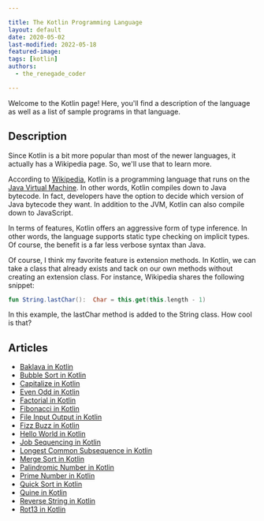 ```yaml
---

title: The Kotlin Programming Language
layout: default
date: 2020-05-02
last-modified: 2022-05-18
featured-image: 
tags: [kotlin]
authors:
  - the_renegade_coder

---
```


Welcome to the Kotlin page! Here, you'll find a description of the language as well as a list of sample programs in that language.

## Description

Since Kotlin is a bit more popular than most of the newer languages, it 
actually has a Wikipedia page. So, we'll use that to learn more.

According to [Wikipedia][1], Kotlin is a programming language that runs on 
the [Java Virtual Machine][2]. In other words, Kotlin compiles down to Java 
bytecode. In fact, developers have the option to decide which version 
of Java bytecode they want. In addition to the JVM, Kotlin can also 
compile down to JavaScript.

In terms of features, Kotlin offers an aggressive form of type inference. 
In other words, the language supports static type checking on implicit 
types. Of course, the benefit is a far less verbose syntax than Java.

Of course, I think my favorite feature is extension methods. In Kotlin, 
we can take a class that already exists and tack on our own methods 
without creating an extension class. For instance, Wikipedia shares 
the following snippet:

```kotlin
fun String.lastChar():  Char = this.get(this.length - 1)
```

In this example, the lastChar method is added to the String class. How cool is that?

[1]: https://en.wikipedia.org/wiki/Kotlin_(programming_language)
[2]: https://en.wikipedia.org/wiki/Java_virtual_machine


## Articles

- [Baklava in Kotlin](https://sampleprograms.io/projects/baklava/kotlin)
- [Bubble Sort in Kotlin](https://sampleprograms.io/projects/bubble-sort/kotlin)
- [Capitalize in Kotlin](https://sampleprograms.io/projects/capitalize/kotlin)
- [Even Odd in Kotlin](https://sampleprograms.io/projects/even-odd/kotlin)
- [Factorial in Kotlin](https://sampleprograms.io/projects/factorial/kotlin)
- [Fibonacci in Kotlin](https://sampleprograms.io/projects/fibonacci/kotlin)
- [File Input Output in Kotlin](https://sampleprograms.io/projects/file-input-output/kotlin)
- [Fizz Buzz in Kotlin](https://sampleprograms.io/projects/fizz-buzz/kotlin)
- [Hello World in Kotlin](https://sampleprograms.io/projects/hello-world/kotlin)
- [Job Sequencing in Kotlin](https://sampleprograms.io/projects/job-sequencing/kotlin)
- [Longest Common Subsequence in Kotlin](https://sampleprograms.io/projects/longest-common-subsequence/kotlin)
- [Merge Sort in Kotlin](https://sampleprograms.io/projects/merge-sort/kotlin)
- [Palindromic Number in Kotlin](https://sampleprograms.io/projects/palindromic-number/kotlin)
- [Prime Number in Kotlin](https://sampleprograms.io/projects/prime-number/kotlin)
- [Quick Sort in Kotlin](https://sampleprograms.io/projects/quick-sort/kotlin)
- [Quine in Kotlin](https://sampleprograms.io/projects/quine/kotlin)
- [Reverse String in Kotlin](https://sampleprograms.io/projects/reverse-string/kotlin)
- [Rot13 in Kotlin](https://sampleprograms.io/projects/rot13/kotlin)